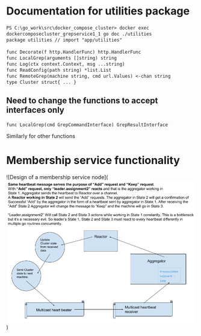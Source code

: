 # Documentation for utilities package

```
PS C:\go_work\src\docker_compose_cluster> docker exec dockercomposecluster_grepservice1_1 go doc ./utilities
package utilities // import "app/utilities"

func Decorate(f http.HandlerFunc) http.HandlerFunc
func LocalGrep(arguments []string) string
func Log(ctx context.Context, msg ...string)
func ReadConfig(path string) *list.List
func RemoteGrep(machine string, cmd url.Values) <-chan string
type Cluster struct{ ... }
```

## Need to change the functions to accept interfaces only
```
func LocalGrep(cmd GrepCommandInterface) GrepResultInterface
```

Similarly for other functions


# Membership service functionality
![Design of a membership service node](![Design of Membership service](https://github.com/aksinghdce/docker_compose_cluster/blob/assignment2/doc/images/Overall%20design%20of%20membership%20service.png)
)